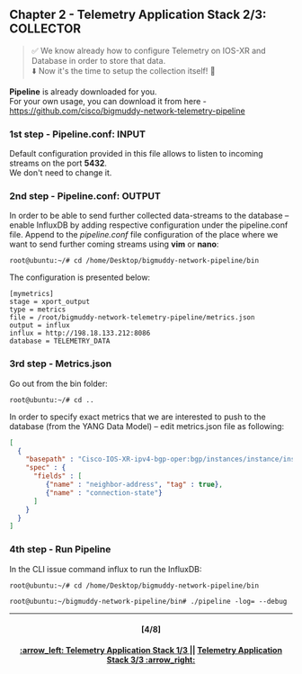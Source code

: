 ## Chapter 2 - Telemetry Application Stack 2/3: COLLECTOR

> :white_check_mark: We know already how to configure Telemetry on IOS-XR and Database in order to store that data.  
> :arrow_down: Now it's the time to setup the collection itself! :clap: <br>

**Pipeline** is already downloaded for you.  
For your own usage, you can download it from here - https://github.com/cisco/bigmuddy-network-telemetry-pipeline

### 1st step - Pipeline.conf: INPUT
Default configuration provided in this file allows to listen to incoming streams on the port **5432**.  
We don't need to change it.

### 2nd step - Pipeline.conf: OUTPUT
In order to be able to send further collected data-streams to the database – enable InfluxDB by adding respective configuration under the pipeline.conf file. Append to the *pipeline.conf* file configuration of the place where we want to send further coming streams using **vim** or **nano**:
```console
root@ubuntu:~/# cd /home/Desktop/bigmuddy-network-pipeline/bin
```
The configuration is presented below:
```
[mymetrics]
stage = xport_output
type = metrics
file = /root/bigmuddy-network-telemetry-pipeline/metrics.json
output = influx
influx = http://198.18.133.212:8086
database = TELEMETRY_DATA
```

### 3rd step - Metrics.json
Go out from the bin folder:
```console
root@ubuntu:~/# cd ..
```
In order to specify exact metrics that we are interested to push to the database (from the YANG Data Model) – edit metrics.json file as following:
```json
[
  {
    "basepath" : "Cisco-IOS-XR-ipv4-bgp-oper:bgp/instances/instance/instance-active/default-vrf/neighbors/neighbor",
    "spec" : {
      "fields" : [
         {"name" : "neighbor-address", "tag" : true},
         {"name" : "connection-state"}
      ]
    }
  }								
]
```

### 4th step - Run Pipeline
In the CLI issue command influx to run the InfluxDB:
```console
root@ubuntu:~/# cd /home/Desktop/bigmuddy-network-pipeline/bin
```
```console
root@ubuntu:~/bigmuddy-network-pipeline/bin# ./pipeline -log= --debug
```

---
<h4 align="center">[4/8]</h4>
<h4 align="center"> <a href="/readme/2.md"> :arrow_left: Telemetry Application Stack 1/3 </a> || <a href="/readme/4.md"> Telemetry Application Stack 3/3 :arrow_right: </a> </h4>
